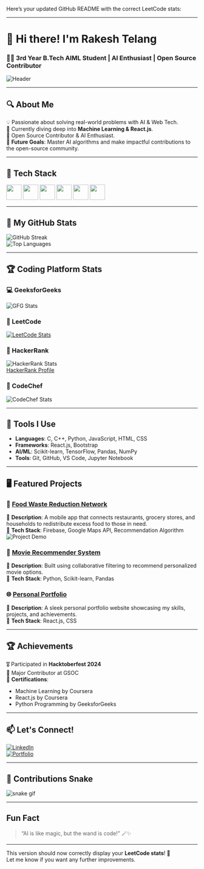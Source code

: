 Here’s your updated GitHub README with the correct LeetCode stats:

---

# 👋 Hi there! I'm Rakesh Telang  
### 👨‍💻 3rd Year B.Tech AIML Student | AI Enthusiast | Open Source Contributor  

![Header](https://via.placeholder.com/1200x300.png?text=Welcome+to+My+GitHub+Profile)  

---

## 🔍 About Me  
💡 Passionate about solving real-world problems with AI & Web Tech.  
🌱 Currently diving deep into **Machine Learning & React.js**.  
🚀 Open Source Contributor & AI Enthusiast.  
🎯 **Future Goals**: Master AI algorithms and make impactful contributions to the open-source community.  

---

## 🚀 Tech Stack  
<p align="left">
  <img src="https://cdn.jsdelivr.net/gh/devicons/devicon/icons/python/python-original.svg" width="40" height="40"/>
  <img src="https://cdn.jsdelivr.net/gh/devicons/devicon/icons/javascript/javascript-original.svg" width="40" height="40"/>
  <img src="https://cdn.jsdelivr.net/gh/devicons/devicon/icons/react/react-original.svg" width="40" height="40"/>
  <img src="https://cdn.jsdelivr.net/gh/devicons/devicon/icons/cplusplus/cplusplus-original.svg" width="40" height="40"/>
  <img src="https://cdn.jsdelivr.net/gh/devicons/devicon/icons/html5/html5-original.svg" width="40" height="40"/>
  <img src="https://cdn.jsdelivr.net/gh/devicons/devicon/icons/css3/css3-original.svg" width="40" height="40"/>
</p>

---

## 🌟 My GitHub Stats  
![GitHub Streak](https://streak-stats.demolab.com/?user=rakesh2971&theme=radical&hide_border=true)  
![Top Languages](https://github-readme-stats.vercel.app/api/top-langs/?username=rakesh2971&layout=compact&theme=radical)  

---

## 🏆 Coding Platform Stats  

### 💻 GeeksforGeeks  
![GFG Stats](https://geeks-for-geeks-stats-api-napiyo.vercel.app/?userName=telangrlc4h&theme=dark)
  

### 🧠 LeetCode  
[![LeetCode Stats](https://leetcard.jacoblin.cool/CszmjkHgZi?theme=light&font=Baloo&ext=heatmap)](https://leetcode.com/CszmjkHgZi/)

### 🔑 HackerRank  
![HackerRank Stats](https://img.shields.io/badge/HackerRank-Green?style=flat-square&logo=hackerrank&logoColor=white)  
[HackerRank Profile](https://www.hackerrank.com/telangrc2971)  

### 🍴 CodeChef  
![CodeChef Stats](https://cp-logo.vercel.app/codechef/hearty_boar_65)  

---

## 🔨 Tools I Use  
- **Languages**: C, C++, Python, JavaScript, HTML, CSS  
- **Frameworks**: React.js, Bootstrap  
- **AI/ML**: Scikit-learn, TensorFlow, Pandas, NumPy  
- **Tools**: Git, GitHub, VS Code, Jupyter Notebook  

---

## 🖥️ Featured Projects  

### 🎯 [Food Waste Reduction Network](https://github.com/yourusername/FoodWasteReduction)  
🚀 **Description**: A mobile app that connects restaurants, grocery stores, and households to redistribute excess food to those in need.  
🔧 **Tech Stack**: Firebase, Google Maps API, Recommendation Algorithm  
![Project Demo](https://via.placeholder.com/600x300.png?text=Project+Demo)  

### 🧠 [Movie Recommender System](https://github.com/yourusername/MovieRecommender)  
🚀 **Description**: Built using collaborative filtering to recommend personalized movie options.  
🔧 **Tech Stack**: Python, Scikit-learn, Pandas  

### 🌐 [Personal Portfolio](https://github.com/yourusername/Portfolio)  
🚀 **Description**: A sleek personal portfolio website showcasing my skills, projects, and achievements.  
🔧 **Tech Stack**: React.js, CSS  

---

## 🏆 Achievements  
🎖️ Participated in **Hacktoberfest 2024**  
🌟 Major Contributor at GSOC  
📜 **Certifications**:  
  - Machine Learning by Coursera  
  - React.js by Coursera  
  - Python Programming by GeeksforGeeks  

---

## 📫 Let's Connect!  
[![LinkedIn](https://img.shields.io/badge/LinkedIn-%230077B5.svg?style=for-the-badge&logo=linkedin&logoColor=white)](https://linkedin.com/in/your-profile)  
[![Portfolio](https://img.shields.io/badge/Portfolio-%23FF5722.svg?style=for-the-badge&logo=firefox&logoColor=white)](https://yourportfolio.com)  

---

## 🐍 Contributions Snake  
![snake gif](https://github.com/rakesh2971/rakesh2971/blob/output/github-contribution-grid-snake.svg)

---

## Fun Fact  
> “AI is like magic, but the wand is code!” 🪄✨  

---

This version should now correctly display your **LeetCode stats**! 🚀  
Let me know if you want any further improvements.
